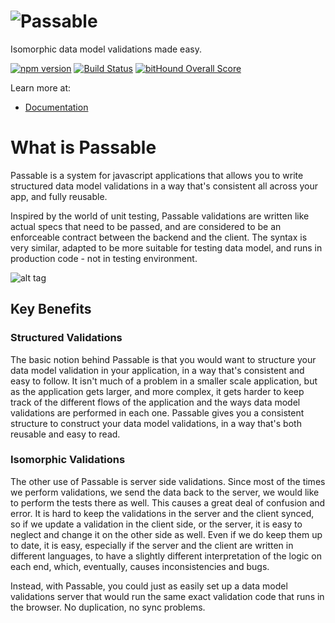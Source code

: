 # ![Passable](https://raw.githubusercontent.com/fiverr/passable/master/documentation/assets/logo.svg "Passable")

Isomorphic data model validations made easy.

[![npm version](https://badge.fury.io/js/passable.svg)](https://badge.fury.io/js/passable) [![Build Status](https://travis-ci.org/fiverr/passable.svg?branch=master)](https://travis-ci.org/fiverr/passable) [![bitHound Overall Score](https://www.bithound.io/github/fiverr/passable/badges/score.svg)](https://www.bithound.io/github/fiverr/passable)


Learn more at:
* [Documentation](https://fiverr.github.io/passable/)

# What is Passable
Passable is a system for javascript applications that allows you to write structured data model validations in a way that's consistent all across your app, and fully reusable.

Inspired by the world of unit testing, Passable validations are written like actual specs that need to be passed, and are considered to be an enforceable contract between the backend and the client. The syntax is very similar, adapted to be more suitable for testing data model, and runs in production code - not in testing environment.

![alt tag](https://raw.githubusercontent.com/fiverr/passable/master/documentation/assets/img/passable_diagram.png)

## Key Benefits
### Structured Validations

The basic notion behind Passable is that you would want to structure your data model validation in your application, in a way that's consistent and easy to follow. It isn't much of a problem in a smaller scale application, but as the application gets larger, and more complex, it gets harder to keep track of the different flows of the application and the ways data model validations are performed in each one. Passable gives you a consistent structure to construct your data model validations, in a way that's both reusable and easy to read.

### Isomorphic Validations

The other use of Passable is server side validations. Since most of the times we perform validations, we send the data back to the server, we would like to perform the tests there as well. This causes a great deal of confusion and error. It is hard to keep the validations in the server and the client synced, so if we update a validation in the client side, or the server, it is easy to neglect and change it on the other side as well. Even if we do keep them up to date, it is easy, especially if the server and the client are written in different languages, to have a slightly different interpretation of the logic on each end, which, eventually, causes inconsistencies and bugs.

Instead, with Passable, you could just as easily set up a data model validations server that would run the same exact validation code that runs in the browser. No duplication, no sync problems.
